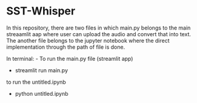 # SST-Whisper

In this repository, there are two files in which main.py belongs to the main streaamlit aap where user can upload the audio and convert that into text.
The another file belongs to the jupyter notebook where the direct implementation through the path of file is done. 

In terminal: -
To run the main.py file (streamlit app) 
- streamlit run main.py

to run the untitled.ipynb 
- python untitled.ipynb 
